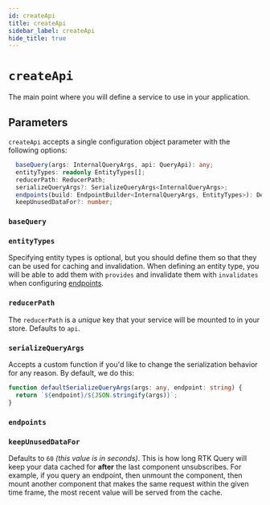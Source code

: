 ```yaml
---
id: createApi
title: createApi
sidebar_label: createApi
hide_title: true
---
```


# `createApi`

The main point where you will define a service to use in your application.

## Parameters

`createApi` accepts a single configuration object parameter with the following options:

```ts no-transpile
  baseQuery(args: InternalQueryArgs, api: QueryApi): any;
  entityTypes: readonly EntityTypes[];
  reducerPath: ReducerPath;
  serializeQueryArgs?: SerializeQueryArgs<InternalQueryArgs>;
  endpoints(build: EndpointBuilder<InternalQueryArgs, EntityTypes>): Definitions;
  keepUnusedDataFor?: number;
```

### `baseQuery`

### `entityTypes`

Specifying entity types is optional, but you should define them so that they can be used for caching and invalidation. When defining an entity type, you will be able to add them with `provides` and invalidate them with `invalidates` when configuring [endpoints](#endpoints).

### `reducerPath`

The `reducerPath` is a _unique_ key that your service will be mounted to in your store. Defaults to `api`.

### `serializeQueryArgs`

Accepts a custom function if you'd like to change the serialization behavior for any reason. By default, we do this:

```ts no-compile
function defaultSerializeQueryArgs(args: any, endpoint: string) {
  return `${endpoint}/${JSON.stringify(args)}`;
}
```

### `endpoints`

### `keepUnusedDataFor`

Defaults to `60` _(this value is in seconds)_. This is how long RTK Query will keep your data cached for **after** the last component unsubscribes. For example, if you query an endpoint, then unmount the component, then mount another component that makes the same request within the given time frame, the most recent value will be served from the cache.
